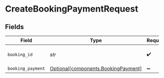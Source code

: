 # CreateBookingPaymentRequest


## Fields

| Field                                                                            | Type                                                                             | Required                                                                         | Description                                                                      |
| -------------------------------------------------------------------------------- | -------------------------------------------------------------------------------- | -------------------------------------------------------------------------------- | -------------------------------------------------------------------------------- |
| `booking_id`                                                                     | *str*                                                                            | :heavy_check_mark:                                                               | The ID of the booking to pay for.                                                |
| `booking_payment`                                                                | [Optional[components.BookingPayment]](../../models/components/bookingpayment.md) | :heavy_minus_sign:                                                               | N/A                                                                              |